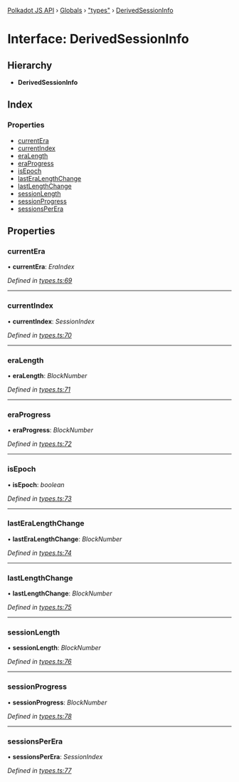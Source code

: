 [Polkadot JS API](../README.md) › [Globals](../globals.md) › ["types"](../modules/_types_.md) › [DerivedSessionInfo](_types_.derivedsessioninfo.md)

# Interface: DerivedSessionInfo

## Hierarchy

* **DerivedSessionInfo**

## Index

### Properties

* [currentEra](_types_.derivedsessioninfo.md#currentera)
* [currentIndex](_types_.derivedsessioninfo.md#currentindex)
* [eraLength](_types_.derivedsessioninfo.md#eralength)
* [eraProgress](_types_.derivedsessioninfo.md#eraprogress)
* [isEpoch](_types_.derivedsessioninfo.md#isepoch)
* [lastEraLengthChange](_types_.derivedsessioninfo.md#lasteralengthchange)
* [lastLengthChange](_types_.derivedsessioninfo.md#lastlengthchange)
* [sessionLength](_types_.derivedsessioninfo.md#sessionlength)
* [sessionProgress](_types_.derivedsessioninfo.md#sessionprogress)
* [sessionsPerEra](_types_.derivedsessioninfo.md#sessionsperera)

## Properties

###  currentEra

• **currentEra**: *EraIndex*

*Defined in [types.ts:69](https://github.com/polkadot-js/api/blob/aed4b3ee6a/packages/api-derive/src/types.ts#L69)*

___

###  currentIndex

• **currentIndex**: *SessionIndex*

*Defined in [types.ts:70](https://github.com/polkadot-js/api/blob/aed4b3ee6a/packages/api-derive/src/types.ts#L70)*

___

###  eraLength

• **eraLength**: *BlockNumber*

*Defined in [types.ts:71](https://github.com/polkadot-js/api/blob/aed4b3ee6a/packages/api-derive/src/types.ts#L71)*

___

###  eraProgress

• **eraProgress**: *BlockNumber*

*Defined in [types.ts:72](https://github.com/polkadot-js/api/blob/aed4b3ee6a/packages/api-derive/src/types.ts#L72)*

___

###  isEpoch

• **isEpoch**: *boolean*

*Defined in [types.ts:73](https://github.com/polkadot-js/api/blob/aed4b3ee6a/packages/api-derive/src/types.ts#L73)*

___

###  lastEraLengthChange

• **lastEraLengthChange**: *BlockNumber*

*Defined in [types.ts:74](https://github.com/polkadot-js/api/blob/aed4b3ee6a/packages/api-derive/src/types.ts#L74)*

___

###  lastLengthChange

• **lastLengthChange**: *BlockNumber*

*Defined in [types.ts:75](https://github.com/polkadot-js/api/blob/aed4b3ee6a/packages/api-derive/src/types.ts#L75)*

___

###  sessionLength

• **sessionLength**: *BlockNumber*

*Defined in [types.ts:76](https://github.com/polkadot-js/api/blob/aed4b3ee6a/packages/api-derive/src/types.ts#L76)*

___

###  sessionProgress

• **sessionProgress**: *BlockNumber*

*Defined in [types.ts:78](https://github.com/polkadot-js/api/blob/aed4b3ee6a/packages/api-derive/src/types.ts#L78)*

___

###  sessionsPerEra

• **sessionsPerEra**: *SessionIndex*

*Defined in [types.ts:77](https://github.com/polkadot-js/api/blob/aed4b3ee6a/packages/api-derive/src/types.ts#L77)*
